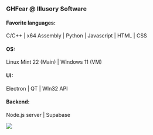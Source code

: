 <div style="overflow: auto;">
<!--   <img src="https://github.com/GHFear/GHFear/blob/main/github_logo_3.png" alt="GitHub Logo" style="float: left; margin-right: 20px;" width="800" height="300"> -->
  <div>
    <h3>GHFear @ Illusory Software</h3>
    <h4>Favorite languages:</h4> <p>C/C++ | x64 Assembly | Python | Javascript | HTML | CSS</p>
    <h4>OS:</h4> <p>Linux Mint 22 (Main) | Windows 11 (VM)</p>
    <h4>UI:</h4> <p>Electron | QT | WIn32 API</p>
    <h4>Backend:</h4> <p>Node.js server | Supabase</p>
    <img src="https://github-readme-stats.vercel.app/api/top-langs/?username=GHFear"/>
  </div>
</div>
